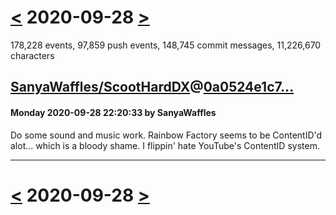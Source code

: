 # [<](2020-09-27.md) 2020-09-28 [>](2020-09-29.md)

178,228 events, 97,859 push events, 148,745 commit messages, 11,226,670 characters


## [SanyaWaffles/ScootHardDX](https://github.com/SanyaWaffles/ScootHardDX)@[0a0524e1c7...](https://github.com/SanyaWaffles/ScootHardDX/commit/0a0524e1c709a03d6173c3b2c57abac45eede9de)
#### Monday 2020-09-28 22:20:33 by SanyaWaffles

Do some sound and music work. Rainbow Factory seems to be ContentID'd alot... which is a bloody shame. I flippin' hate YouTube's ContentID system.

---

# [<](2020-09-27.md) 2020-09-28 [>](2020-09-29.md)


